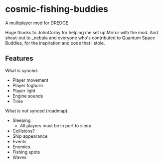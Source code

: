 # cosmic-fishing-buddies
A multiplayer mod for DREDGE

Huge thanks to JohnCorby for helping me set up Mirror with the mod. And shout-out to _nebula and everyone who's contributed to Quantum Space Buddies, for the inspiration and code that I stole.


## Features

What is synced:
- Player movement
- Player foghorn
- Player light
- Engine sounds
- Time

What is not synced (roadmap):
- Sleeping
  - All players must be in port to sleep
- Collisions?
- Ship appearance
- Events
- Enemies
- Fishing spots 
- Waves
